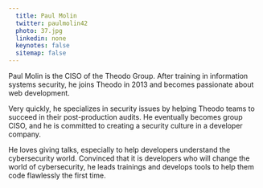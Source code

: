 ```yaml
---
  title: Paul Molin
  twitter: paulmolin42
  photo: 37.jpg
  linkedin: none
  keynotes: false
  sitemap: false
---
```

Paul Molin is the CISO of the Theodo Group. After training in information systems security, he joins Theodo in 2013 and becomes passionate about web development. 

Very quickly, he specializes in security issues by helping Theodo teams to succeed in their post-production audits. He eventually becomes group CISO, and he is committed to creating a security culture in a developer company. 

He loves giving talks, especially to help developers understand the cybersecurity world. Convinced that it is developers who will change the world of cybersecurity, he leads trainings and develops tools to help them code flawlessly the first time.